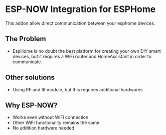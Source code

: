 # ESP-NOW Integration for ESPHome
This addon allow direct communication between your esphome devices.

## The Problem
* EspHome is no doubt the best platform for creating your own DIY smart devices, but it requires a WiFi router and HomeAssistant in order to communicate.

## Other solutions
* Using RF and IR module, but this requires additional hardwares

## Why ESP-NOW?
* Works even without WiFi connection
* Other WiFi functionality remains the same
* No addition hardware needed

